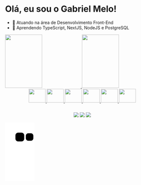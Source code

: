 # Olá, eu sou o Gabriel Melo!
- 🔭 Atuando na área de Desenvolvimento Front-End
- 🌱 Aprendendo TypeScript, NextJS, NodeJS e PostgreSQL

<div>
  <a href="https://github.com/gabrielmelov">
  <img height="175em" width="49%" src="https://github-readme-stats.vercel.app/api?username=gabrielmelov&show_icons=true&theme=cobalt&include_all_commits=true&count_private=true">
  <img height="175em" width="49%" src="https://github-readme-stats.vercel.app/api/top-langs/?username=gabrielmelov&layout=compact&langs_count=7&theme=cobalt">
</div>

<div align="center">
  <img height="45" width="55" src="https://cdn.jsdelivr.net/gh/devicons/devicon/icons/javascript/javascript-original.svg" />
  <img height="45" width="55" src="https://cdn.jsdelivr.net/gh/devicons/devicon/icons/typescript/typescript-original.svg" />
  <img height="45" width="55" src="https://cdn.jsdelivr.net/gh/devicons/devicon/icons/react/react-original.svg" />
  <img height="45" width="55" src="https://cdn.jsdelivr.net/gh/devicons/devicon/icons/html5/html5-original.svg" />
  <img height="45" width="55" src="https://cdn.jsdelivr.net/gh/devicons/devicon/icons/css3/css3-original.svg" />  
  <img height="45" width="55" src="https://cdn.jsdelivr.net/gh/devicons/devicon/icons/nodejs/nodejs-original.svg" />                   
</div>

##

<div align="center">
  <a href="https://www.linkedin.com/in/gabriel-melov/" target="_blank"><img src="https://img.shields.io/badge/LinkedIn-0077B5?style=for-the-badge&logo=linkedin&logoColor=white"></a>
  <a href="https://www.instagram.com/gabriel.melov/" target="_blank"><img src="https://img.shields.io/badge/Instagram-E4405F?style=for-the-badge&logo=instagram&logoColor=white"></a>
  <a href="mailto:gabrielmvalley@gmail.com" target="_blank"><img src="https://img.shields.io/badge/Gmail-D14836?style=for-the-badge&logo=gmail&logoColor=white"></a>
</div>

![Snake animation](https://github.com/gabrielmelov/gabrielmelov/blob/output/github-contribution-grid-snake.svg)
